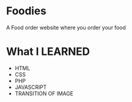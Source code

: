 # Foodies
A Food order website where you order your food

# What I LEARNED
* HTML
* CSS
* PHP
* JAVASCRIPT
* TRANSITION OF IMAGE
